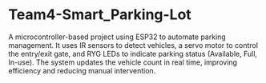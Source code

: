# Team4-Smart_Parking-Lot
A microcontroller-based project using ESP32 to automate parking management. It uses IR sensors to detect vehicles, a servo motor to control the entry/exit gate, and RYG LEDs to indicate parking status (Available, Full, In-use). The system updates the vehicle count in real time, improving efficiency and reducing manual intervention.
